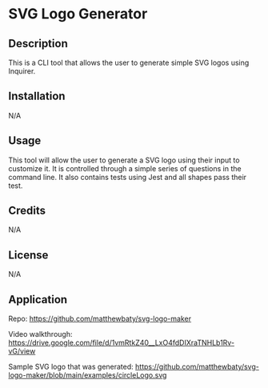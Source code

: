 # SVG Logo Generator 

## Description

This is a CLI tool that allows the user to generate simple SVG logos using Inquirer.

## Installation

N/A

## Usage

This tool will allow the user to generate a SVG logo using their input to customize it. It is controlled through a simple series of questions in the command line. It also contains tests using Jest and all shapes pass their test. 
## Credits

N/A

## License

N/A

## Application

Repo: https://github.com/matthewbaty/svg-logo-maker

Video walkthrough: https://drive.google.com/file/d/1vmRtkZ40__LxO4fdDIXraTNHLb1Rv-vG/view

Sample SVG logo that was generated: https://github.com/matthewbaty/svg-logo-maker/blob/main/examples/circleLogo.svg
